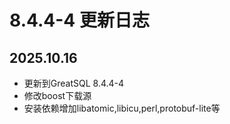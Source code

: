 # 8.4.4-4 更新日志

## 2025.10.16
* 更新到GreatSQL 8.4.4-4
* 修改boost下载源
* 安装依赖增加libatomic,libicu,perl,protobuf-lite等

[8.4.4-4]: https://gitee.com/GreatSQL/GreatSQL-Docker/tree/greatsql-8.4.4-4/GreatSQL-Build
